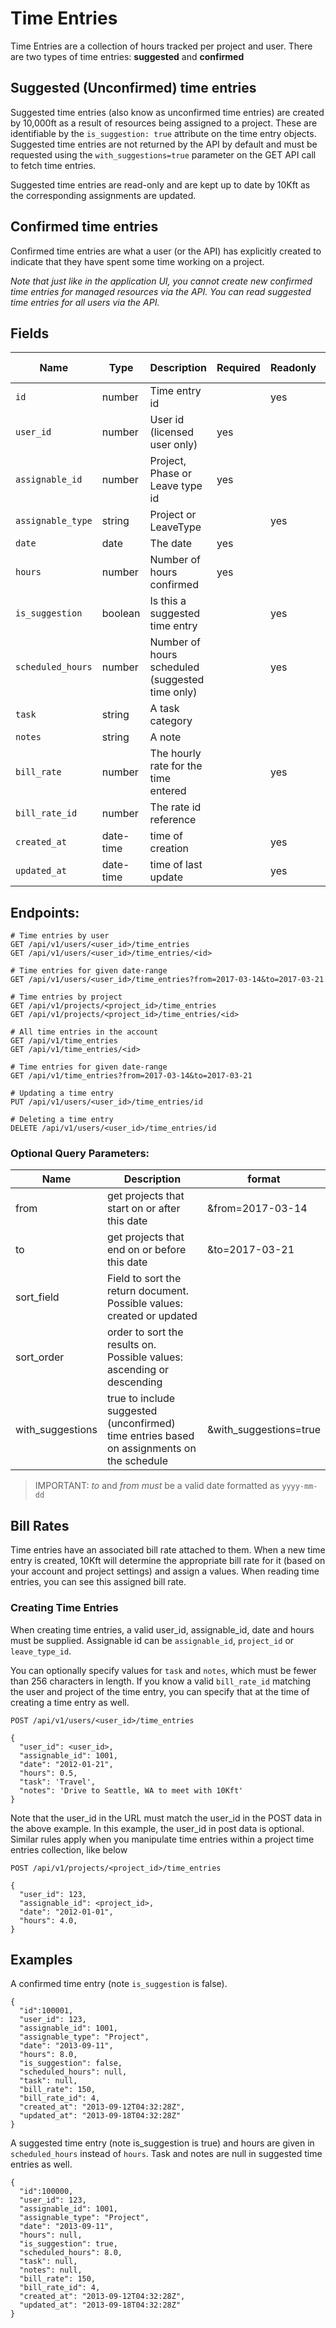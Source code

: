 # Time Entries

Time Entries are a collection of hours tracked per project and user. There are two types of time entries: **suggested** and **confirmed**

## Suggested (Unconfirmed) time entries

Suggested time entries (also know as unconfirmed time entries) are created by 10,000ft as a result of resources being assigned to a project. These are identifiable by the `is_suggestion: true` attribute on the time entry objects. Suggested time entries are not returned by the API by default and must be requested using the `with_suggestions=true` parameter on the GET API call to fetch time entries.

Suggested time entries are read-only and are kept up to date by 10Kft as the corresponding assignments are updated.

## Confirmed time entries

Confirmed time entries are what a user (or the API) has explicitly created to indicate that they have spent some time working on a project.

_Note that just like in the application UI, you cannot create new confirmed time entries for managed resources via the API. You can read suggested time entries for all users via the API._

## Fields

| **Name** | **Type** | **Description** | **Required** | **Readonly** | **Default value**
| -------- | -------- | --------------- | ------------ | ------------- | ------------- |
| `id` | number | Time entry id | | yes | NEXT(ID) |
| `user_id` | number | User id (licensed user only) | yes |  |  |
| `assignable_id` | number | Project, Phase or Leave type id | yes |  |  |
| `assignable_type` | string | Project or LeaveType |  | yes |  |
| `date` | date | The date | yes |  |  |
| `hours` | number | Number of hours confirmed | yes |  |  |
| `is_suggestion` | boolean | Is this a suggested time entry |  | yes |  |
| `scheduled_hours` | number | Number of hours scheduled (suggested time only) |  | yes |  |
| `task` | string | A task category |  |  |  |
| `notes` | string | A note |  |  |  |
| `bill_rate` | number | The hourly rate for the time entered |  | yes |  |
| `bill_rate_id` | number | The rate id reference |  |  | Detect rate |
| `created_at` | date-time | time of creation | | yes | NOW()
| `updated_at` | date-time | time of last update | | yes | NOW()

## Endpoints:

```
# Time entries by user
GET /api/v1/users/<user_id>/time_entries
GET /api/v1/users/<user_id>/time_entries/<id>

# Time entries for given date-range
GET /api/v1/users/<user_id>/time_entries?from=2017-03-14&to=2017-03-21  

# Time entries by project
GET /api/v1/projects/<project_id>/time_entries
GET /api/v1/projects/<project_id>/time_entries/<id>

# All time entries in the account
GET /api/v1/time_entries
GET /api/v1/time_entries/<id>

# Time entries for given date-range
GET /api/v1/time_entries?from=2017-03-14&to=2017-03-21  

# Updating a time entry
PUT /api/v1/users/<user_id>/time_entries/id

# Deleting a time entry
DELETE /api/v1/users/<user_id>/time_entries/id

```

### Optional Query Parameters:

| **Name** | **Description** | format |
| ------------- | --------------- | --------------- |
| from | get projects that start on or after this date | &from=2017-03-14 |
| to | get projects that end on or before this date | &to=2017-03-21 |
| sort_field | Field to sort the return document. Possible values: created or updated |
| sort_order | order to sort the results on. Possible values: ascending or descending |
| with_suggestions | true to include suggested (unconfirmed) time entries based on assignments on the schedule | &with_suggestions=true |

> IMPORTANT: *to* and *from* _must_ be a valid date formatted as `yyyy-mm-dd`

## Bill Rates

Time entries have an associated bill rate attached to them. When a new time entry is created, 10Kft will determine the appropriate bill rate for it (based on your account and project settings) and assign a values. When reading time entries, you can see this assigned bill rate.

### Creating Time Entries

When creating time entries, a valid user_id, assignable_id, date and hours must be supplied. Assignable id can be `assignable_id`, `project_id` or `leave_type_id`.

You can optionally specify values for `task` and `notes`, which must be fewer than 256 characters in length. If you know a valid `bill_rate_id` matching the user and project of the time entry, you can specify that at the time of creating a time entry as well.

```
POST /api/v1/users/<user_id>/time_entries

{
  "user_id": <user_id>,
  "assignable_id": 1001,
  "date": "2012-01-21",
  "hours": 0.5,
  "task": 'Travel',
  "notes": 'Drive to Seattle, WA to meet with 10Kft'
}
```

Note that the user_id in the URL must match the user_id in the POST data in the above example. In this example, the user_id in post data is optional. Similar rules apply when you manipulate time entries within a project time entries collection, like below

```
POST /api/v1/projects/<project_id>/time_entries

{
  "user_id": 123,
  "assignable_id": <project_id>,
  "date": "2012-01-01",
  "hours": 4.0,
}
```

## Examples

A confirmed time entry (note `is_suggestion` is false).

```
{
  "id":100001,
  "user_id": 123,
  "assignable_id": 1001,
  "assignable_type": "Project",
  "date": "2013-09-11",
  "hours": 8.0,
  "is_suggestion": false,
  "scheduled_hours": null,
  "task": null,
  "bill_rate": 150,
  "bill_rate_id": 4,
  "created_at": "2013-09-12T04:32:28Z",
  "updated_at": "2013-09-18T04:32:28Z"
}
```

A suggested time entry (note is_suggestion is true) and hours are given in `scheduled_hours` instead of `hours`. Task and notes are null in suggested time entries as well.

```
{
  "id":100000,
  "user_id": 123,
  "assignable_id": 1001,
  "assignable_type": "Project",
  "date": "2013-09-11",
  "hours": null,
  "is_suggestion": true,
  "scheduled_hours": 8.0,
  "task": null,
  "notes": null,
  "bill_rate": 150,
  "bill_rate_id": 4,
  "created_at": "2013-09-12T04:32:28Z",
  "updated_at": "2013-09-18T04:32:28Z"
}
```
